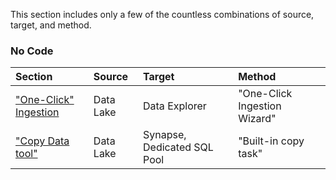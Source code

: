 This section includes only a few of the countless combinations of source, target, and method.

### No Code

  Section | Source | Target | Method
  :----- | :----- | :----- | :-----
  ["One-Click" Ingestion](https://github.com/richchapler/AzureDataSolutions/wiki/%22One-Click%22-Ingestion) | Data Lake | Data Explorer | "One-Click Ingestion Wizard"
  ["Copy Data tool"](https://github.com/richchapler/AzureDataSolutions/wiki/%22Copy-Data-tool%22) | Data Lake | Synapse, Dedicated SQL Pool | "Built-in copy task"
